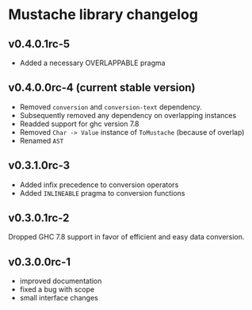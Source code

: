 # Mustache library changelog

## v0.4.0.1rc-5

- Added a necessary OVERLAPPABLE pragma

## v0.4.0.0rc-4 (current stable version)

- Removed `conversion` and `conversion-text` dependency.
- Subsequently removed any dependency on overlapping instances
- Readded support for ghc version 7.8
- Removed `Char -> Value` instance of `ToMustache` (because of overlap)
- Renamed `AST`

## v0.3.1.0rc-3

- Added infix precedence to conversion operators
- Added `INLINEABLE` pragma to conversion functions

## v0.3.0.1rc-2

Dropped GHC 7.8 support in favor of efficient and easy data conversion.

## v0.3.0.0rc-1

- improved documentation
- fixed a bug with scope
- small interface changes
